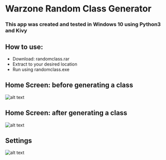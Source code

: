 # Warzone Random Class Generator
### This app was created and tested in Windows 10 using Python3 and Kivy

## How to use:
- Download: randomclass.rar
- Extract to your desired location
- Run using randomclass.exe

## Home Screen: before generating a class
![alt text](https://github.com/HexRoy/Warzone-Random-Class-Generator/tree/master/assets/readme/before.png)
## Home Screen: after generating a class
![alt text](https://github.com/HexRoy/Warzone-Random-Class-Generator/tree/master/assets/readme/after.png)
## Settings
![alt text](https://github.com/HexRoy/Warzone-Random-Class-Generator/tree/master/assets/readme/settings.png)